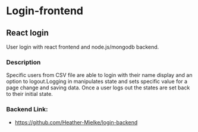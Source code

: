 # Login-frontend

## React login
User login with react frontend and node.js/mongodb backend.

### Description
Specific users from CSV file are able to login with their name display and an option to logout.Logging in manipulates state and sets specific value for a page change and saving data. Once a user logs out the states are set back to their initial state.

### Backend Link:
- https://github.com/Heather-Mielke/login-backend
